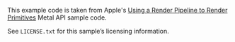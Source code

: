This example code is taken from Apple's [Using a Render Pipeline to Render Primitives][1] Metal API sample code.

See `LICENSE.txt` for this sample’s licensing information.

[1]: https://developer.apple.com/documentation/metal/using_a_render_pipeline_to_render_primitives
